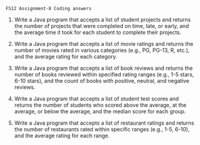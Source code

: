    FS12 Assignment-8 Coding answers

1. Write a Java program that accepts a list of student projects and
returns the number of projects that were completed on time, late,
or early, and the average time it took for each student to complete
their projects.

2. Write a Java program that accepts a list of movie ratings and
returns the number of movies rated in various categories (e.g.,
PG, PG-13, R, etc.), and the average rating for each category.

3. Write a Java program that accepts a list of book reviews and
returns the number of books reviewed within specified rating
ranges (e.g., 1-5 stars, 6-10 stars), and the count of books with
positive, neutral, and negative reviews.

4. Write a Java program that accepts a list of student test scores
and returns the number of students who scored above the
average, at the average, or below the average, and the median
score for each group.

5. Write a Java program that accepts a list of restaurant ratings
and returns the number of restaurants rated within specific ranges
(e.g., 1-5, 6-10), and the average rating for each range.